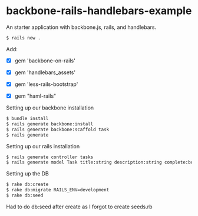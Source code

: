 backbone-rails-handlebars-example
=================================

An starter application with backbone.js, rails, and handlebars. 

```sh
$ rails new .
```

Add:
- [x] gem 'backbone-on-rails'
- [x] gem 'handlebars_assets'
- [x] gem 'less-rails-bootstrap'
- [x] gem "haml-rails"


Setting up our backbone installation

```sh
$ bundle install
$ rails generate backbone:install
$ rails generate backbone:scaffold task
$ rails generate
```

Setting up our rails installation

```sh
$ rails generate controller tasks
$ rails generate model Task title:string description:string complete:boolean
```

Setting up the DB
```sh
$ rake db:create
$ rake db:migrate RAILS_ENV=development
$ rake db:seed
```

Had to do db:seed after create as I forgot to create seeds.rb